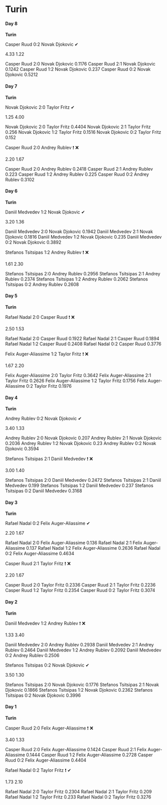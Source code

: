 # Turin

#### Day 8

**Turin**

Casper Ruud  0:2  Novak Djokovic    ✔

4.33    1.22

Casper Ruud 2:0 Novak Djokovic 0.1176
Casper Ruud 2:1 Novak Djokovic 0.1242
Casper Ruud 1:2 Novak Djokovic 0.237
Casper Ruud 0:2 Novak Djokovic 0.5212




#### Day 7

**Turin**

Novak Djokovic  2:0  Taylor Fritz    ✔

1.25    4.00

Novak Djokovic 2:0 Taylor Fritz 0.4404
Novak Djokovic 2:1 Taylor Fritz 0.256
Novak Djokovic 1:2 Taylor Fritz 0.1516
Novak Djokovic 0:2 Taylor Fritz 0.152



Casper Ruud  2:0  Andrey Rublev    ❗    ❌

2.20    1.67

Casper Ruud 2:0 Andrey Rublev 0.2418
Casper Ruud 2:1 Andrey Rublev 0.223
Casper Ruud 1:2 Andrey Rublev 0.225
Casper Ruud 0:2 Andrey Rublev 0.3102




#### Day 6

**Turin**

Daniil Medvedev  1:2  Novak Djokovic    ✔

3.20    1.36

Daniil Medvedev 2:0 Novak Djokovic 0.1942
Daniil Medvedev 2:1 Novak Djokovic 0.1816
Daniil Medvedev 1:2 Novak Djokovic 0.235
Daniil Medvedev 0:2 Novak Djokovic 0.3892



Stefanos Tsitsipas  1:2  Andrey Rublev    ❗    ❌

1.61    2.30

Stefanos Tsitsipas 2:0 Andrey Rublev 0.2956
Stefanos Tsitsipas 2:1 Andrey Rublev 0.2374
Stefanos Tsitsipas 1:2 Andrey Rublev 0.2062
Stefanos Tsitsipas 0:2 Andrey Rublev 0.2608




#### Day 5

**Turin**

Rafael Nadal  2:0  Casper Ruud    ❗    ❌

2.50    1.53

Rafael Nadal 2:0 Casper Ruud 0.1922
Rafael Nadal 2:1 Casper Ruud 0.1894
Rafael Nadal 1:2 Casper Ruud 0.2408
Rafael Nadal 0:2 Casper Ruud 0.3776



Felix Auger-Aliassime  1:2  Taylor Fritz    ❗    ❌

1.67    2.20

Felix Auger-Aliassime 2:0 Taylor Fritz 0.3642
Felix Auger-Aliassime 2:1 Taylor Fritz 0.2626
Felix Auger-Aliassime 1:2 Taylor Fritz 0.1756
Felix Auger-Aliassime 0:2 Taylor Fritz 0.1976




#### Day 4

**Turin**

Andrey Rublev  0:2  Novak Djokovic    ✔

3.40    1.33

Andrey Rublev 2:0 Novak Djokovic 0.207
Andrey Rublev 2:1 Novak Djokovic 0.2036
Andrey Rublev 1:2 Novak Djokovic 0.23
Andrey Rublev 0:2 Novak Djokovic 0.3594



Stefanos Tsitsipas  2:1  Daniil Medvedev    ❗    ❌

3.00    1.40

Stefanos Tsitsipas 2:0 Daniil Medvedev 0.2472
Stefanos Tsitsipas 2:1 Daniil Medvedev 0.199
Stefanos Tsitsipas 1:2 Daniil Medvedev 0.237
Stefanos Tsitsipas 0:2 Daniil Medvedev 0.3168




#### Day 3

**Turin**

Rafael Nadal  0:2  Felix Auger-Aliassime    ✔

2.20    1.67

Rafael Nadal 2:0 Felix Auger-Aliassime 0.136
Rafael Nadal 2:1 Felix Auger-Aliassime 0.137
Rafael Nadal 1:2 Felix Auger-Aliassime 0.2636
Rafael Nadal 0:2 Felix Auger-Aliassime 0.4634



Casper Ruud  2:1  Taylor Fritz    ❗    ❌

2.20    1.67

Casper Ruud 2:0 Taylor Fritz 0.2336
Casper Ruud 2:1 Taylor Fritz 0.2236
Casper Ruud 1:2 Taylor Fritz 0.2354
Casper Ruud 0:2 Taylor Fritz 0.3074




#### Day 2

**Turin**

Daniil Medvedev  1:2  Andrey Rublev    ❗    ❌

1.33    3.40

Daniil Medvedev 2:0 Andrey Rublev 0.2938
Daniil Medvedev 2:1 Andrey Rublev 0.2464
Daniil Medvedev 1:2 Andrey Rublev 0.2092
Daniil Medvedev 0:2 Andrey Rublev 0.2506



Stefanos Tsitsipas  0:2  Novak Djokovic     ✔

3.50    1.30

Stefanos Tsitsipas 2:0 Novak Djokovic 0.1776
Stefanos Tsitsipas 2:1 Novak Djokovic 0.1866
Stefanos Tsitsipas 1:2 Novak Djokovic 0.2362
Stefanos Tsitsipas 0:2 Novak Djokovic 0.3996




#### Day 1

**Turin**

Casper Ruud  2:0  Felix Auger-Aliassime    ❗    ❌

3.40    1.33

Casper Ruud 2:0 Felix Auger-Aliassime 0.1424
Casper Ruud 2:1 Felix Auger-Aliassime 0.1444
Casper Ruud 1:2 Felix Auger-Aliassime 0.2728
Casper Ruud 0:2 Felix Auger-Aliassime 0.4404



Rafael Nadal  0:2  Taylor Fritz    ❗    ✔

1.73    2.10

Rafael Nadal 2:0 Taylor Fritz 0.2304
Rafael Nadal 2:1 Taylor Fritz 0.209
Rafael Nadal 1:2 Taylor Fritz 0.233
Rafael Nadal 0:2 Taylor Fritz 0.3276
